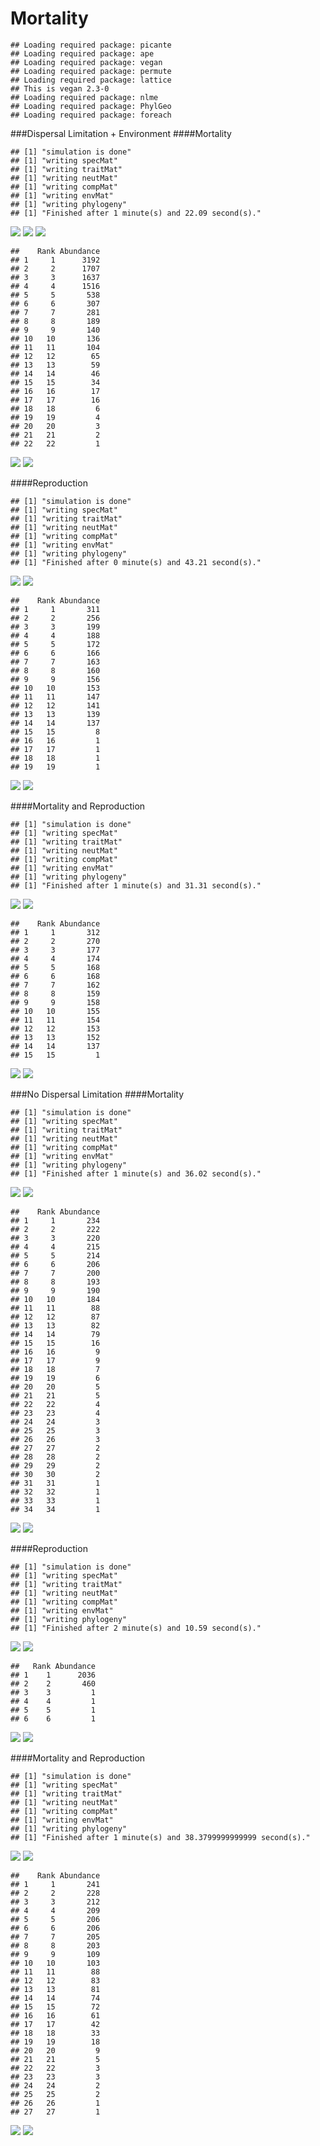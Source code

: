 # Mortality


```
## Loading required package: picante
## Loading required package: ape
## Loading required package: vegan
## Loading required package: permute
## Loading required package: lattice
## This is vegan 2.3-0
## Loading required package: nlme
## Loading required package: PhylGeo
## Loading required package: foreach
```

###Dispersal Limitation + Environment
####Mortality

```
## [1] "simulation is done"
## [1] "writing specMat"
## [1] "writing traitMat"
## [1] "writing neutMat"
## [1] "writing compMat"
## [1] "writing envMat"
## [1] "writing phylogeny"
## [1] "Finished after 1 minute(s) and 22.09 second(s)."
```

![](mortalityCheck_files/figure-html/mortality-1.png) ![](mortalityCheck_files/figure-html/mortality-2.png) ![](mortalityCheck_files/figure-html/mortality-3.png) 

```
##    Rank Abundance
## 1     1      3192
## 2     2      1707
## 3     3      1637
## 4     4      1516
## 5     5       538
## 6     6       307
## 7     7       281
## 8     8       189
## 9     9       140
## 10   10       136
## 11   11       104
## 12   12        65
## 13   13        59
## 14   14        46
## 15   15        34
## 16   16        17
## 17   17        16
## 18   18         6
## 19   19         4
## 20   20         3
## 21   21         2
## 22   22         1
```

![](mortalityCheck_files/figure-html/mortality-4.png) ![](mortalityCheck_files/figure-html/mortality-5.png) 

####Reproduction

```
## [1] "simulation is done"
## [1] "writing specMat"
## [1] "writing traitMat"
## [1] "writing neutMat"
## [1] "writing compMat"
## [1] "writing envMat"
## [1] "writing phylogeny"
## [1] "Finished after 0 minute(s) and 43.21 second(s)."
```

![](mortalityCheck_files/figure-html/reproduction-1.png) ![](mortalityCheck_files/figure-html/reproduction-2.png) 

```
##    Rank Abundance
## 1     1       311
## 2     2       256
## 3     3       199
## 4     4       188
## 5     5       172
## 6     6       166
## 7     7       163
## 8     8       160
## 9     9       156
## 10   10       153
## 11   11       147
## 12   12       141
## 13   13       139
## 14   14       137
## 15   15         8
## 16   16         1
## 17   17         1
## 18   18         1
## 19   19         1
```

![](mortalityCheck_files/figure-html/reproduction-3.png) ![](mortalityCheck_files/figure-html/reproduction-4.png) 

####Mortality and Reproduction

```
## [1] "simulation is done"
## [1] "writing specMat"
## [1] "writing traitMat"
## [1] "writing neutMat"
## [1] "writing compMat"
## [1] "writing envMat"
## [1] "writing phylogeny"
## [1] "Finished after 1 minute(s) and 31.31 second(s)."
```

![](mortalityCheck_files/figure-html/mortality_and_reproduction-1.png) ![](mortalityCheck_files/figure-html/mortality_and_reproduction-2.png) 

```
##    Rank Abundance
## 1     1       312
## 2     2       270
## 3     3       177
## 4     4       174
## 5     5       168
## 6     6       168
## 7     7       162
## 8     8       159
## 9     9       158
## 10   10       155
## 11   11       154
## 12   12       153
## 13   13       152
## 14   14       137
## 15   15         1
```

![](mortalityCheck_files/figure-html/mortality_and_reproduction-3.png) ![](mortalityCheck_files/figure-html/mortality_and_reproduction-4.png) 

###No Dispersal Limitation
####Mortality

```
## [1] "simulation is done"
## [1] "writing specMat"
## [1] "writing traitMat"
## [1] "writing neutMat"
## [1] "writing compMat"
## [1] "writing envMat"
## [1] "writing phylogeny"
## [1] "Finished after 1 minute(s) and 36.02 second(s)."
```

![](mortalityCheck_files/figure-html/mortality_global-1.png) ![](mortalityCheck_files/figure-html/mortality_global-2.png) 

```
##    Rank Abundance
## 1     1       234
## 2     2       222
## 3     3       220
## 4     4       215
## 5     5       214
## 6     6       206
## 7     7       200
## 8     8       193
## 9     9       190
## 10   10       184
## 11   11        88
## 12   12        87
## 13   13        82
## 14   14        79
## 15   15        16
## 16   16         9
## 17   17         9
## 18   18         7
## 19   19         6
## 20   20         5
## 21   21         5
## 22   22         4
## 23   23         4
## 24   24         3
## 25   25         3
## 26   26         3
## 27   27         2
## 28   28         2
## 29   29         2
## 30   30         2
## 31   31         1
## 32   32         1
## 33   33         1
## 34   34         1
```

![](mortalityCheck_files/figure-html/mortality_global-3.png) ![](mortalityCheck_files/figure-html/mortality_global-4.png) 

####Reproduction

```
## [1] "simulation is done"
## [1] "writing specMat"
## [1] "writing traitMat"
## [1] "writing neutMat"
## [1] "writing compMat"
## [1] "writing envMat"
## [1] "writing phylogeny"
## [1] "Finished after 2 minute(s) and 10.59 second(s)."
```

![](mortalityCheck_files/figure-html/reproduction_global-1.png) ![](mortalityCheck_files/figure-html/reproduction_global-2.png) 

```
##   Rank Abundance
## 1    1      2036
## 2    2       460
## 3    3         1
## 4    4         1
## 5    5         1
## 6    6         1
```

![](mortalityCheck_files/figure-html/reproduction_global-3.png) ![](mortalityCheck_files/figure-html/reproduction_global-4.png) 

####Mortality and Reproduction

```
## [1] "simulation is done"
## [1] "writing specMat"
## [1] "writing traitMat"
## [1] "writing neutMat"
## [1] "writing compMat"
## [1] "writing envMat"
## [1] "writing phylogeny"
## [1] "Finished after 1 minute(s) and 38.3799999999999 second(s)."
```

![](mortalityCheck_files/figure-html/mortality_and_reproduction_global-1.png) ![](mortalityCheck_files/figure-html/mortality_and_reproduction_global-2.png) 

```
##    Rank Abundance
## 1     1       241
## 2     2       228
## 3     3       212
## 4     4       209
## 5     5       206
## 6     6       206
## 7     7       205
## 8     8       203
## 9     9       109
## 10   10       103
## 11   11        88
## 12   12        83
## 13   13        81
## 14   14        74
## 15   15        72
## 16   16        61
## 17   17        42
## 18   18        33
## 19   19        18
## 20   20         9
## 21   21         5
## 22   22         3
## 23   23         3
## 24   24         2
## 25   25         2
## 26   26         1
## 27   27         1
```

![](mortalityCheck_files/figure-html/mortality_and_reproduction_global-3.png) ![](mortalityCheck_files/figure-html/mortality_and_reproduction_global-4.png) 
